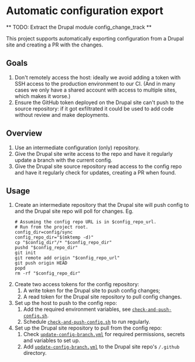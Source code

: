 # Automatic configuration export

** TODO: Extract the Drupal module config_change_track **

This project supports automatically exporting configuration from a Drupal site
and creating a PR with the changes.

## Goals

1. Don't remotely access the host: ideally we avoid adding a token with SSH
   access to the production environment to our CI. (And in many cases we only
   have a shared account with access to multiple sites, which makes it worse.)
2. Ensure the GitHub token deployed on the Drupal site can't push to the source
   repository: if it got exfiltrated it could be used to add code without review
   and make deployments.

## Overview

1. Use an intermediate configuration (only) repository.
2. Give the Drupal site write access to the repo and have it regularly update a
   branch with the current config.
3. Give the Drupal site source repository read access to the config repo and
   have it regularly check for updates, creating a PR when found.

## Usage

1. Create an intermediate repository that the Drupal site will push config to
   and the Drupal site repo will poll for changes. Eg.
   ```shell
   # Assuming the config repo URL is in $config_repo_url.
   # Run from the project root.
   config_dir=config/sync
   config_repo_dir="$(mktemp -d)"
   cp "$config_dir"/* "$config_repo_dir"
   pushd "$config_repo_dir"
   git init
   git remote add origin "$config_repo_url"
   git push origin HEAD
   popd
   rm -rf "$config_repo_dir" 
   ```
2. Create two access tokens for the config repository:
   1. A write token for the Drupal site to push config changes;
   2. A read token for the Drupal site repository to pull config changes.
3. Set up the host to push to the config repo:
   1. Add the required environment variables, see [`check-and-push-config.sh`].
   2. Schedule [`check-and-push-config.sh`] to run regularly.
4. Set up the Drupal site repository to pull from the config repo:
   1. Check [`update-config-branch.yml`] for required permissions, secrets and
      variables to set up.
   2. Add [`update-config-branch.yml`] to the Drupal site repo's `/.github`
      directory.

[`check-and-push-config.sh`]: scripts/check-and-push-config.sh
[`update-config-branch.yml`]: workflow-templates/update-config-branch.yml
